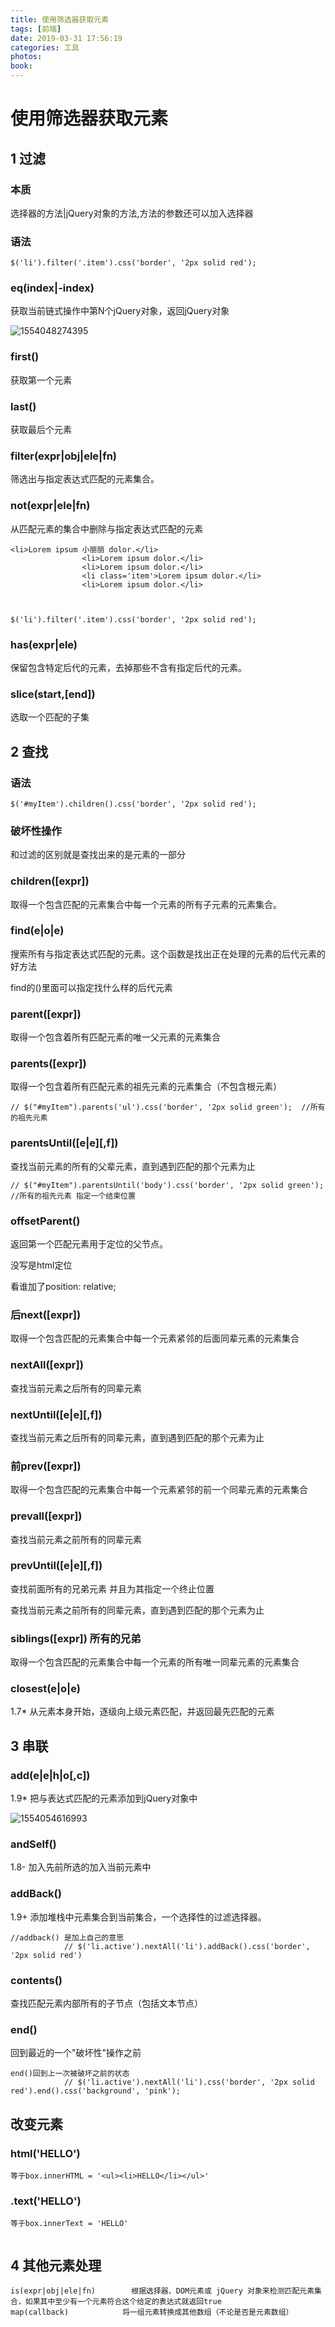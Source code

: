 ```yaml
---
title: 使用筛选器获取元素
tags: [前端]
date: 2019-03-31 17:56:19
categories: 工具
photos:
book:
---
```


# 使用筛选器获取元素



## 1 过滤

### 本质

选择器的方法|jQuery对象的方法,方法的参数还可以加入选择器

### 语法

```
$('li').filter('.item').css('border', '2px solid red');
```



### eq(index|-index)        

获取当前链式操作中第N个jQuery对象，返回jQuery对象

![1554048274395](E:\blog-git\ljy\source\_posts\使用筛选器获取元素\1554048274395.png)

### first()                    

获取第一个元素

### last()                    

获取最后个元素

### filter(expr|obj|ele|fn)    

筛选出与指定表达式匹配的元素集合。

### not(expr|ele|fn)       

 从匹配元素的集合中删除与指定表达式匹配的元素

```
<li>Lorem ipsum 小丽丽 dolor.</li>
				<li>Lorem ipsum dolor.</li>
				<li>Lorem ipsum dolor.</li>
				<li class='item'>Lorem ipsum dolor.</li>
				<li>Lorem ipsum dolor.</li>



$('li').filter('.item').css('border', '2px solid red');
```



### has(expr|ele)            

保留包含特定后代的元素，去掉那些不含有指定后代的元素。

### slice(start,[end])        

选取一个匹配的子集

## 2 查找

### 语法

```
$('#myItem').children().css('border', '2px solid red'); 
```



### 破坏性操作

和过滤的区别就是查找出来的是元素的一部分

### children([expr])       

 取得一个包含匹配的元素集合中每一个元素的所有子元素的元素集合。

### find(e|o|e)               

 搜索所有与指定表达式匹配的元素。这个函数是找出正在处理的元素的后代元素的好方法

find的()里面可以指定找什么样的后代元素

### parent([expr])            

取得一个包含着所有匹配元素的唯一父元素的元素集合

### parents([expr])            

取得一个包含着所有匹配元素的祖先元素的元素集合（不包含根元素）

```
// $("#myItem").parents('ul').css('border', '2px solid green');  //所有的祖先元素
```



### parentsUntil([e|e][,f])

 查找当前元素的所有的父辈元素，直到遇到匹配的那个元素为止

```
// $("#myItem").parentsUntil('body').css('border', '2px solid green');  //所有的祖先元素 指定一个结束位置
```



### offsetParent()            

返回第一个匹配元素用于定位的父节点。

没写是html定位

看谁加了position: relative;

### 后next([expr])          

  取得一个包含匹配的元素集合中每一个元素紧邻的后面同辈元素的元素集合



### nextAll([expr])           

 查找当前元素之后所有的同辈元素



### nextUntil([e|e][,f])   

 查找当前元素之后所有的同辈元素，直到遇到匹配的那个元素为止



### 前prev([expr])           

 取得一个包含匹配的元素集合中每一个元素紧邻的前一个同辈元素的元素集合

### prevall([expr])          

  查找当前元素之前所有的同辈元素

### prevUntil([e|e][,f])  

查找前面所有的兄弟元素 并且为其指定一个终止位置

  查找当前元素之前所有的同辈元素，直到遇到匹配的那个元素为止

### siblings([expr])      所有的兄弟  

取得一个包含匹配的元素集合中每一个元素的所有唯一同辈元素的元素集合

### closest(e|o|e)          

  1.7* 从元素本身开始，逐级向上级元素匹配，并返回最先匹配的元素

## 3 串联

### add(e|e|h|o[,c])           

1.9* 把与表达式匹配的元素添加到jQuery对象中

![1554054616993](E:\blog-git\ljy\source\_posts\使用筛选器获取元素\1554054616993.png)

### andSelf()               

 1.8- 加入先前所选的加入当前元素中

### addBack()                

  1.9+ 添加堆栈中元素集合到当前集合，一个选择性的过滤选择器。

```
//addback() 是加上自己的意思
			// $('li.active').nextAll('li').addBack().css('border', '2px solid red')
```



### contents()               

 查找匹配元素内部所有的子节点（包括文本节点）

### end()                   

 回到最近的一个"破坏性"操作之前

```
end()回到上一次被破坏之前的状态
			// $('li.active').nextAll('li').css('border', '2px solid red').end().css('background', 'pink');
```

## 改变元素

### html('HELLO')

```
等于box.innerHTML = '<ul><li>HELLO</li></ul>'
```

### .text('HELLO')

```
等于box.innerText = 'HELLO'
	
```



## 4 其他元素处理

```
is(expr|obj|ele|fn)        根据选择器、DOM元素或 jQuery 对象来检测匹配元素集合，如果其中至少有一个元素符合这个给定的表达式就返回true
map(callback)            将一组元素转换成其他数组（不论是否是元素数组）
```

